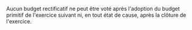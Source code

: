 Aucun budget rectificatif ne peut être voté après l'adoption du budget primitif de l'exercice suivant ni, en tout état de cause, après la clôture de l'exercice.


  
